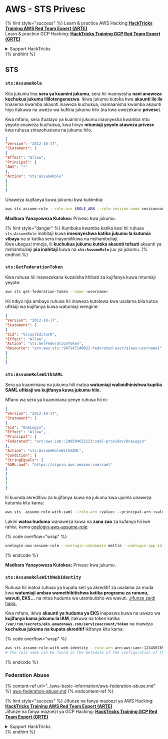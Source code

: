 # AWS - STS Privesc

{% hint style="success" %}
Learn & practice AWS Hacking:<img src="../../../.gitbook/assets/image (1).png" alt="" data-size="line">[**HackTricks Training AWS Red Team Expert (ARTE)**](https://training.hacktricks.xyz/courses/arte)<img src="../../../.gitbook/assets/image (1).png" alt="" data-size="line">\
Learn & practice GCP Hacking: <img src="../../../.gitbook/assets/image (2).png" alt="" data-size="line">[**HackTricks Training GCP Red Team Expert (GRTE)**<img src="../../../.gitbook/assets/image (2).png" alt="" data-size="line">](https://training.hacktricks.xyz/courses/grte)

<details>

<summary>Support HackTricks</summary>

* Check the [**subscription plans**](https://github.com/sponsors/carlospolop)!
* **Join the** 💬 [**Discord group**](https://discord.gg/hRep4RUj7f) or the [**telegram group**](https://t.me/peass) or **follow** us on **Twitter** 🐦 [**@hacktricks\_live**](https://twitter.com/hacktricks\_live)**.**
* **Share hacking tricks by submitting PRs to the** [**HackTricks**](https://github.com/carlospolop/hacktricks) and [**HackTricks Cloud**](https://github.com/carlospolop/hacktricks-cloud) github repos.

</details>
{% endhint %}

## STS

### `sts:AssumeRole`

Kila jukumu lina **sera ya kuamini jukumu**, sera hii inaonyesha **nani anaweza kuchukua jukumu lililotengenezwa**. Ikiwa jukumu kutoka kwa **akaunti ile ile** linasema kwamba akaunti inaweza kuchukua, inamaanisha kwamba akaunti hiyo itakuwa na uwezo wa kufikia jukumu hilo (na kwa uwezekano **privesc**).

Kwa mfano, sera ifuatayo ya kuamini jukumu inaonyesha kwamba mtu yeyote anaweza kuchukua, kwa hivyo **mtumiaji yeyote ataweza privesc** kwa ruhusa zinazohusiana na jukumu hilo.
```json
{
"Version": "2012-10-17",
"Statement": [
{
"Effect": "Allow",
"Principal": {
"AWS": "*"
},
"Action": "sts:AssumeRole"
}
]
}
```
Unaweza kujifanya kuwa jukumu kwa kukimbia:
```bash
aws sts assume-role --role-arn $ROLE_ARN --role-session-name sessionname
```
**Madhara Yanayoweza Kutokea:** Privesc kwa jukumu.

{% hint style="danger" %}
Kumbuka kwamba katika kesi hii ruhusa `sts:AssumeRole` inahitaji kuwa **imeonyeshwa katika jukumu la kutumia vibaya** na si katika sera inayomilikiwa na mshambuliaji.\
Kwa ubaguzi mmoja, ili **kuchukua jukumu kutoka akaunti tofauti** akaunti ya mshambuliaji **pia inahitaji** kuwa na **`sts:AssumeRole`** juu ya jukumu.
{% endhint %}

### **`sts:GetFederationToken`**

Kwa ruhusa hii inawezekana kuzalisha ithibati za kujifanya kuwa mtumiaji yeyote:
```bash
aws sts get-federation-token --name <username>
```
Hii ndiyo njia ambayo ruhusa hii inaweza kutolewa kwa usalama bila kutoa ufikiaji wa kujifanya kuwa watumiaji wengine:
```json
{
"Version": "2012-10-17",
"Statement": [
{
"Sid": "VisualEditor0",
"Effect": "Allow",
"Action": "sts:GetFederationToken",
"Resource": "arn:aws:sts::947247140022:federated-user/${aws:username}"
}
]
}
```
### `sts:AssumeRoleWithSAML`

Sera ya kuaminiana na jukumu hili inatoa **watumiaji walioidhinishwa kupitia SAML ufikiaji wa kujifanya kuwa jukumu hilo.**

Mfano wa sera ya kuaminiana yenye ruhusa hii ni:
```json
{
"Version": "2012-10-17",
"Statement": [
{
"Sid": "OneLogin",
"Effect": "Allow",
"Principal": {
"Federated": "arn:aws:iam::290594632123:saml-provider/OneLogin"
},
"Action": "sts:AssumeRoleWithSAML",
"Condition": {
"StringEquals": {
"SAML:aud": "https://signin.aws.amazon.com/saml"
}
}
}
]
}
```
Ili kuunda akreditivu za kujifanya kuwa na jukumu kwa ujumla unaweza kutumia kitu kama:
```bash
aws sts  assume-role-with-saml --role-arn <value> --principal-arn <value>
```
Lakini **watoa huduma** wanaweza kuwa na **zana zao** za kufanya hii iwe rahisi, kama [onelogin-aws-assume-role](https://github.com/onelogin/onelogin-python-aws-assume-role):

{% code overflow="wrap" %}
```bash
onelogin-aws-assume-role --onelogin-subdomain mettle --onelogin-app-id 283740 --aws-region eu-west-1 -z 3600
```
{% endcode %}

**Madhara Yanayoweza Kutokea:** Privesc kwa jukumu.

### `sts:AssumeRoleWithWebIdentity`

Ruhusa hii inatoa ruhusa ya kupata seti ya akreditif za usalama za muda kwa **watumiaji ambao wamethibitishwa katika programu za rununu, wavuti, EKS...** na mtoa huduma wa utambulisho wa wavuti. [Jifunze zaidi hapa.](https://docs.aws.amazon.com/STS/latest/APIReference/API\_AssumeRoleWithWebIdentity.html)

Kwa mfano, ikiwa **akaunti ya huduma ya EKS** inapaswa kuwa na uwezo wa **kujifanya kama jukumu la IAM**, itakuwa na token katika **`/var/run/secrets/eks.amazonaws.com/serviceaccount/token`** na inaweza **kuchukua jukumu na kupata akreditif** ikifanya kitu kama: 

{% code overflow="wrap" %}
```bash
aws sts assume-role-with-web-identity --role-arn arn:aws:iam::123456789098:role/<role_name> --role-session-name something --web-identity-token file:///var/run/secrets/eks.amazonaws.com/serviceaccount/token
# The role name can be found in the metadata of the configuration of the pod
```
{% endcode %}

### Federation Abuse

{% content-ref url="../aws-basic-information/aws-federation-abuse.md" %}
[aws-federation-abuse.md](../aws-basic-information/aws-federation-abuse.md)
{% endcontent-ref %}

{% hint style="success" %}
Jifunze na fanya mazoezi ya AWS Hacking:<img src="../../../.gitbook/assets/image (1).png" alt="" data-size="line">[**HackTricks Training AWS Red Team Expert (ARTE)**](https://training.hacktricks.xyz/courses/arte)<img src="../../../.gitbook/assets/image (1).png" alt="" data-size="line">\
Jifunze na fanya mazoezi ya GCP Hacking: <img src="../../../.gitbook/assets/image (2).png" alt="" data-size="line">[**HackTricks Training GCP Red Team Expert (GRTE)**<img src="../../../.gitbook/assets/image (2).png" alt="" data-size="line">](https://training.hacktricks.xyz/courses/grte)

<details>

<summary>Support HackTricks</summary>

* Angalia [**mpango wa usajili**](https://github.com/sponsors/carlospolop)!
* **Jiunge na** 💬 [**kikundi cha Discord**](https://discord.gg/hRep4RUj7f) au [**kikundi cha telegram**](https://t.me/peass) au **tufuatilie** kwenye **Twitter** 🐦 [**@hacktricks\_live**](https://twitter.com/hacktricks\_live)**.**
* **Shiriki mbinu za hacking kwa kuwasilisha PRs kwa** [**HackTricks**](https://github.com/carlospolop/hacktricks) na [**HackTricks Cloud**](https://github.com/carlospolop/hacktricks-cloud) github repos.

</details>
{% endhint %}
